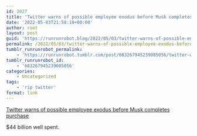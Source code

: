 ```yaml
---
id: 2027
title: 'Twitter warns of possible employee exodus before Musk completes purchase'
date: '2022-05-03T21:58:10+00:00'
author: root
layout: post
guid: 'https://runrunrobot.blog/2022/05/03/twitter-warns-of-possible-employee-exodus-before/'
permalink: /2022/05/03/twitter-warns-of-possible-employee-exodus-before/
tumblr_runrunrobot_permalink:
    - 'https://runrunrobot.tumblr.com/post/683267945239085056/twitter-warns-of-possible-employee-exodus-before'
tumblr_runrunrobot_id:
    - '683267945239085056'
categories:
    - Uncategorized
tags:
    - 'rip twitter'
format: link
---
```


[Twitter warns of possible employee exodus before Musk completes purchase](https://arstechnica.com/tech-policy/2022/05/twitter-warns-of-possible-employee-exodus-before-musk-completes-purchase/)

<div class="link_description">$44 billion well spent.

</div>